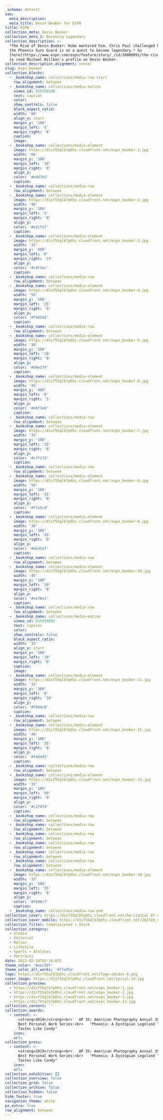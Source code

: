 ```yaml
---
_schema: default
seo:
  meta_description:
  meta_title: Devin Booker for ESPN
title: ESPN
collection_meta: Devin Booker
collection_meta_2: Becoming Legendary
collection_description: >-
  *The Rise of Devin Booker: Kobe mentored him. Chris Paul challenged him. Now
  the Phoenix Suns Guard is on a quest to become legendary.* Go
  [here](https://www.espn.com/espn/feature/story/_/id/30800991/the-rise-devin-booker)
  to read Michael Willbon's profile on Devin Booker.
collection_description_alignment: center
slug: espn-booker
collection_blocks:
  - _bookshop_name: collections/media-row-start
    row_alignment: between
  - _bookshop_name: collections/media-motion
    vimeo_id: 515559208
    text: caption
    color:
    show_controls: false
    block_aspect_ratio:
    width: '80'
    align_y: start
    margin_y: '100'
    margin_left: '5'
    margin_right: '0'
    caption:
    image:
  - _bookshop_name: collections/media-element
    image: https://d1sf55qlb7p6hz.cloudfront.net/espn_booker-1.jpg
    width: '66'
    margin_y: '100'
    margin_left: '30'
    margin_right: '0'
    align_y:
    color: '#edd7b2'
    caption:
  - _bookshop_name: collections/media-row
    row_alignment: between
  - _bookshop_name: collections/media-element
    image: https://d1sf55qlb7p6hz.cloudfront.net/espn_booker-2.jpg
    width: '40'
    margin_y: '100'
    margin_left: '5'
    margin_right: '0'
    align_y:
    color: '#e2cfef'
    caption:
  - _bookshop_name: collections/media-element
    image: https://d1sf55qlb7p6hz.cloudfront.net/espn_booker-3.jpg
    width: '33'
    margin_y: '400'
    margin_left: '0'
    margin_right: '15'
    align_y:
    color: '#cdf3ec'
    caption:
  - _bookshop_name: collections/media-row
    row_alignment: between
  - _bookshop_name: collections/media-element
    image: https://d1sf55qlb7p6hz.cloudfront.net/espn_booker-4.jpg
    width: '50'
    margin_y: '100'
    margin_left: '25'
    margin_right: '0'
    align_y:
    color: '#f9d5d3'
    caption:
  - _bookshop_name: collections/media-row
    row_alignment: between
  - _bookshop_name: collections/media-element
    image: https://d1sf55qlb7p6hz.cloudfront.net/espn_booker-5.jpg
    width: '30'
    margin_y: '100'
    margin_left: '10'
    margin_right: '0'
    align_y:
    color: '#d9e3f4'
    caption:
  - _bookshop_name: collections/media-element
    image: https://d1sf55qlb7p6hz.cloudfront.net/espn_booker-6.jpg
    width: '45'
    margin_y: '400'
    margin_left: '0'
    margin_right: '5'
    align_y:
    color: '#e6f3e6'
    caption:
  - _bookshop_name: collections/media-row
    row_alignment: between
  - _bookshop_name: collections/media-element
    image: https://d1sf55qlb7p6hz.cloudfront.net/espn_booker-7.jpg
    width: '33'
    margin_y: '100'
    margin_left: '25'
    margin_right: '0'
    align_y:
    color: '#cff1f3'
    caption:
  - _bookshop_name: collections/media-row
    row_alignment: between
  - _bookshop_name: collections/media-element
    image: https://d1sf55qlb7p6hz.cloudfront.net/espn_booker-8.jpg
    width: '50'
    margin_y: '100'
    margin_left: '35'
    margin_right: '0'
    align_y:
    color: '#ffe5c9'
    caption:
  - _bookshop_name: collections/media-element
    image: https://d1sf55qlb7p6hz.cloudfront.net/espn_booker-9.jpg
    width: '30'
    margin_y: '100'
    margin_left: '45'
    margin_right: '0'
    align_y:
    color: '#ebd1ef'
    caption:
  - _bookshop_name: collections/media-row
    row_alignment: between
  - _bookshop_name: collections/media-element
    image: https://d1sf55qlb7p6hz.cloudfront.net/espn_booker-10.jpg
    width: '45'
    margin_y: '100'
    margin_left: '20'
    margin_right: '0'
    align_y:
    color: '#cef8e1'
    caption:
  - _bookshop_name: collections/media-row
    row_alignment: between
  - _bookshop_name: collections/media-motion
    vimeo_id: 515559092
    text: caption
    color:
    show_controls: false
    block_aspect_ratio:
    width: '33'
    align_y: start
    margin_y: '100'
    margin_left: '10'
    margin_right: '0'
    caption:
    image:
  - _bookshop_name: collections/media-element
    image: https://d1sf55qlb7p6hz.cloudfront.net/espn_booker-11.jpg
    width: '33'
    margin_y: '300'
    margin_left: '0'
    margin_right: '20'
    align_y:
    color: '#f9d4c0'
    caption:
  - _bookshop_name: collections/media-row
    row_alignment: between
  - _bookshop_name: collections/media-element
    image: https://d1sf55qlb7p6hz.cloudfront.net/espn_booker-12.jpg
    width: '40'
    margin_y: '100'
    margin_left: '25'
    margin_right: '0'
    align_y:
    color: '#f4d4d3'
    caption:
  - _bookshop_name: collections/media-row
    row_alignment: between
  - _bookshop_name: collections/media-element
    image: https://d1sf55qlb7p6hz.cloudfront.net/espn_booker-13.jpg
    width: '33'
    margin_y: '100'
    margin_left: '50'
    margin_right: '0'
    align_y:
    color: '#c2f4f4'
    caption:
  - _bookshop_name: collections/media-row
    row_alignment: between
  - _bookshop_name: collections/media-row
    row_alignment: between
  - _bookshop_name: collections/media-row
    row_alignment: between
  - _bookshop_name: collections/media-row
    row_alignment: between
  - _bookshop_name: collections/media-row
    row_alignment: between
  - _bookshop_name: collections/media-row
    row_alignment: between
  - _bookshop_name: collections/media-element
    image: https://d1sf55qlb7p6hz.cloudfront.net/espn_booker-18.jpg
    width: '33'
    margin_y: '100'
    margin_left: '35'
    margin_right: '0'
    align_y:
    color: '#f0d0cf'
    caption:
  - _bookshop_name: collections/media-row-end
collection_cover: https://d1sf55qlb7p6hz.cloudfront.net/horizontal-07-4.jpg
collection_cover_mobile: https://d1sf55qlb7p6hz.cloudfront.net/202310_vert-covers-1.jpg
collection_filter: Commissioned + Stock
collection_category:
  - Studio
  - Editorial
  - Motion
  - Lifestyle
  - Sports + Athletes
  - Portraits
date: 2021-02-10T03:16:07Z
theme_color: '#eac5bf'
theme_color_all_works: '#ffe05a'
logo: https://d1sf55qlb7p6hz.cloudfront.net/logo-adidas-8.png
cover_image: https://d1sf55qlb7p6hz.cloudfront.net/social-24.jpg
collection_preview:
  - https://d1sf55qlb7p6hz.cloudfront.net/espn_booker-1.jpg
  - https://d1sf55qlb7p6hz.cloudfront.net/espn_booker-2.jpg
  - https://d1sf55qlb7p6hz.cloudfront.net/espn_booker-3.jpg
  - https://d1sf55qlb7p6hz.cloudfront.net/espn_booker-13.jpg
collection_content: ''
collection_awards:
  - content: >-
      <strong>2019</strong><br>   AP 35: American Photography Annual 35<br>  
      Best Personal Work Series:<br>   "Phoenix: A Dystopian Legoland That
      Tastes Like Candy"
    icon:
    url:
collection_press:
  - content: >-
      <strong>2019</strong><br>   AP 35: American Photography Annual 35<br>  
      Best Personal Work Series:<br>   "Phoenix: A Dystopian Legoland That
      Tastes Like Candy"
    icon:
    url:
collection_exhibition: []
collection_overview: false
collection_grid: false
collection_archive: false
collection_hidden: false
hide_footer: true
navigation_theme: white
px_extra: true
row_alignment: between
---
```

